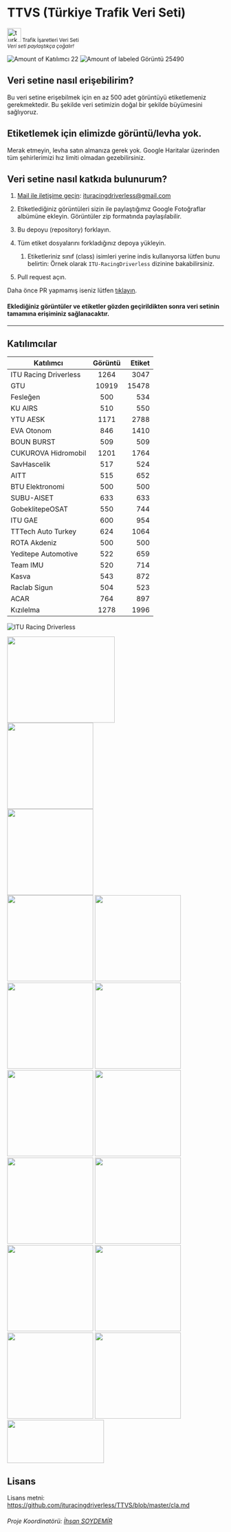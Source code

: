 # TTVS (Türkiye Trafik Veri Seti)
<a href="https://imgbb.com/"><img src="https://cdn.webshopapp.com/shops/94414/files/54949672/turkey-flag-icon-free-download.jpg" alt="turkey-flag-icon-32" border="0" height=32 ></a><small> Trafik İşaretleri Veri Seti </small> <br>
<sub> <i> Veri seti paylaştıkça çoğalır! </i></sub>

![Amount of Katılımcı 22](https://img.shields.io/badge/Katılımcı-22-green.svg)
![Amount of labeled Görüntü 25490](https://img.shields.io/badge/Görüntü-25490-blue.svg)

## Veri setine nasıl erişebilirim?
Bu veri setine erişebilmek için en az 500 adet görüntüyü etiketlemeniz gerekmektedir. Bu şekilde veri setimizin doğal bir şekilde büyümesini sağlıyoruz.

## Etiketlemek için elimizde görüntü/levha yok.
Merak etmeyin, levha satın almanıza gerek yok. Google Haritalar üzerinden tüm şehirlerimizi hız limiti olmadan gezebilirsiniz.


## Veri setine nasıl katkıda bulunurum?

1. [Mail ile iletişime geçin](mailto:ituracingdriverless@gmail.com): ituracingdriverless@gmail.com
1. Etiketlediğiniz görüntüleri sizin ile paylaştığımız Google Fotoğraflar albümüne ekleyin. Görüntüler zip formatında paylaşılabilir.
1. Bu depoyu (repository) forklayın. 
1. Tüm etiket dosyalarını forkladığınız depoya yükleyin.
    1. Etiketleriniz sınıf (class) isimleri yerine indis kullanıyorsa lütfen bunu belirtin: Örnek olarak `ITU-RacingDriverless` dizinine bakabilirsiniz.
    
1. Pull request açın. 

Daha önce PR yapmamış iseniz lütfen [tıklayın](https://youtu.be/N_qEmSRsFlI).
<h4>Eklediğiniz görüntüler ve etiketler gözden geçirildikten sonra <b>veri setinin tamamına</b> erişiminiz sağlanacaktır.</h4>

--------------------------------

## Katılımcılar


| Katılımcı     | Görüntü       | Etiket |
| -------------          |:-------------:| -----: |
| ITU Racing Driverless    | 1264          | 3047   |[url=https://hizliresim.com/Kq0T6y][img]https://i.hizliresim.com/Kq0T6y.png[/img][/url]
| GTU           | 10919          | 15478    |
| Fesleğen           | 500          | 534    |
| KU AIRS | 510 | 550 |
| YTU AESK | 1171 | 2788 |
| EVA Otonom | 846 | 1410 | 
| BOUN BURST | 509 | 509 |
| CUKUROVA Hidromobil | 1201 | 1764 |
| SavHascelik | 517 | 524 |
| AITT | 515 | 652 |
| BTU Elektronomi | 500 | 500|
| SUBU-AISET | 633 | 633 |
| GobeklitepeOSAT | 550 | 744 |
| ITU GAE | 600 | 954 |
| TTTech Auto Turkey | 624 | 1064 |
| ROTA Akdeniz | 500 | 500
| Yeditepe Automotive | 522 | 659 |
| Team IMU | 520 | 714 |
| Kasva | 543 | 872 |
| Raclab Sigun | 504 | 523 |
| ACAR | 764 | 897 |
| Kızılelma | 1278 | 1996 |

![ITU Racing Driverless](https://avatars0.githubusercontent.com/u/60224556?s=200&v=4 "ITU Racing Driverless")

<img src="https://img.techpowerup.org/200320/gtu-logo.png" width="250" height='200'>
<br>
<img src="https://img.techpowerup.org/200529/air.png" width="200" height='200'>
<br>
<img src="https://img.techpowerup.org/200529/feslegen.png" width="200" height='200'>
<br>
<img src="https://img.techpowerup.org/200814/download.png" width="200" height='200'>
<img src="https://img.techpowerup.org/200816/evalogo.png" width="200" height='200'>
<img src="https://img.techpowerup.org/201112/hydromobilelogotransparan.png" width="200" height='200'>
<img src="https://i.ibb.co/8Mnb2x0/aitt-logo.jpg" width="200" height='200'>
<img src="https://i.ibb.co/Hhf8C1j/1608217690955.jpg" width="200" height='200'>
<img src="https://i.ibb.co/YWWMKy8/gaelogo.jpg" width="200" height='200'>
<img src="https://i.ibb.co/D8N83ZL/tttech-auto-s.jpg" width="200" height='200'>
<img src="https://i.ibb.co/Njs6byX/rota.jpg" width="200" height='200'></a>
<img src="https://i.ibb.co/DYh3Zkp/team-imu2.jpg" width="200" height='200'></a>
<img src="https://i.hizliresim.com/587kqva.png" width="200" height='200'>
<img src="https://i.ibb.co/gSNT7rb/logopng.png" width="200" height='200'>
<img src="https://i.ibb.co/Vxy2nJX/osat-gobeklitepe.jpg" width="200" height='200'>
<img src="https://user-images.githubusercontent.com/60902294/117417813-65b4dc80-af23-11eb-8092-7696a2c0b2b8.png" width="225" height='100'>

## Lisans
Lisans metni: https://github.com/ituracingdriverless/TTVS/blob/master/cla.md

###### Proje Koordinatörü: [İhsan SOYDEMİR](https://github.com/Isydmr)
